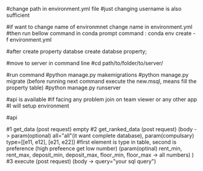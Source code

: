 #change path in environment.yml file
#just changing username is also sufficient

#if want to change name of environmnet change name in environment.yml
#then run bellow command in conda prompt
command : conda env create -f environment.yml

#after create property databse
create databse property;

#move to server in command line
#cd path/to/folder/to/server/

#run command
#python manage.py makemigrations
#python manage.py migrate
(before running next command execute the new.msql, means fill the property table)
#python manage.py runserver

#api is available
#if facing any problem join on team viewer or any other app
#I will setup environment

#api

#1 get_data (post request) empty
#2 get_ranked_data (post request)
(body ->
param(optional) all="all"(it want complete database),
param(compulsary) type=[[e11, e12], [e21, e22]] #first element is type in table, second is preference (high prefeence get low number)
(param(optinal) rent_min, rent_max, deposit_min, deposit_max, floor_min, floor_max -> all numbers)
)
#3 execute (post request) (body -> query="your sql query")
